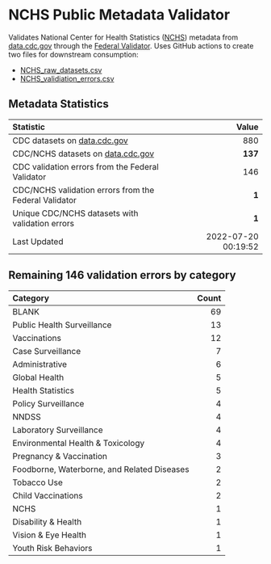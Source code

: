 # NCHS Public Metadata Validator

Validates National Center for Health Statistics ([NCHS](https://www.cdc.gov/nchs/index.htm)) metadata from [data.cdc.gov](https://data.cdc.gov/browse?category=NCHS) through the [Federal Validator](https://dashboard.data.gov/validate). Uses GitHub actions to create two files for downstream consumption:


+ [NCHS_raw_datasets.csv](NCHS_raw_datasets.csv)
+ [NCHS_validiation_errors.csv](NCHS_validiation_errors.csv)


## Metadata Statistics

| Statistic | Value |
| :---      | ---:  |
| CDC datasets on [data.cdc.gov](https://data.cdc.gov/) | 880 |
| CDC/NCHS datasets on [data.cdc.gov](https://data.cdc.gov/browse?category=NCHS)| **137** |
| CDC validation errors from the Federal Validator | 146 |
| CDC/NCHS validation errors from the Federal Validator | **1** |
| Unique CDC/NCHS datasets with validation errors | **1** |
| Last Updated | 2022-07-20 00:19:52 |


## Remaining 146 validation errors by category

| Category | Count |
| :---     | ---:  |
|BLANK|69|
|Public Health Surveillance|13|
|Vaccinations|12|
|Case Surveillance|7|
|Administrative|6|
|Global Health|5|
|Health Statistics|5|
|Policy Surveillance|4|
|NNDSS|4|
|Laboratory Surveillance|4|
|Environmental Health & Toxicology|4|
|Pregnancy & Vaccination|3|
|Foodborne, Waterborne, and Related Diseases|2|
|Tobacco Use|2|
|Child Vaccinations|2|
|NCHS|1|
|Disability & Health|1|
|Vision & Eye Health|1|
|Youth Risk Behaviors|1|